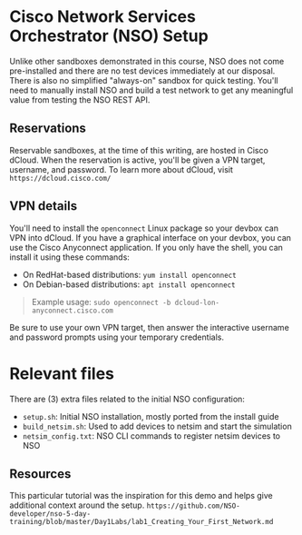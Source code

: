 # Cisco Network Services Orchestrator (NSO) Setup
Unlike other sandboxes demonstrated in this course, NSO does not come
pre-installed and there are no test devices immediately at our disposal.
There is also no simplified "always-on" sandbox for quick testing.
You'll need to manually install NSO and build a test network to get
any meaningful value from testing the NSO REST API.

## Reservations
Reservable sandboxes, at the time of this writing, are hosted in Cisco dCloud.
When the reservation is active, you'll be given a VPN target, username,
and password. To learn more about dCloud, visit `https://dcloud.cisco.com/`

## VPN details
You'll need to install the `openconnect` Linux package so your devbox can
VPN into dCloud. If you have a graphical interface on your devbox, you can
use the Cisco Anyconnect application. If you only have the shell, you
can install it using these commands:
  * On RedHat-based distributions: `yum install openconnect`
  * On Debian-based distributions: `apt install openconnect`

> Example usage: `sudo openconnect -b dcloud-lon-anyconnect.cisco.com`

Be sure to use your own VPN target, then answer the interactive username
and password prompts using your temporary credentials.

# Relevant files
There are (3) extra files related to the initial NSO configuration:
  * `setup.sh`: Initial NSO installation, mostly ported from the install guide
  * `build_netsim.sh`: Used to add devices to netsim and start the simulation
  * `netsim_config.txt`: NSO CLI commands to register netsim devices to NSO

## Resources
This particular tutorial was the inspiration for this demo and helps give
additional context around the setup.
`https://github.com/NSO-developer/nso-5-day-training/blob/master/Day1Labs/lab1_Creating_Your_First_Network.md`
